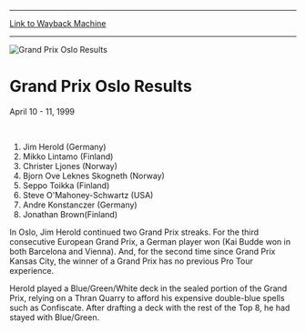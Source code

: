
---
[Link to Wayback Machine](https://web.archive.org/web/20160903074423/http://magic.wizards.com/en/events/coverage/gposl99)

[_metadata_:description]:- "&#13;  "
[_metadata_:generator]:- "Drupal 7 (http://drupal.org)"
[_metadata_:node]:- "594611"
[_metadata_:source]:- "div-block-system-main"
[_metadata_:title]:- "Grand Prix Oslo Results"
[_metadata_:wayback_capture_timestamp]:- "2016-09-03 07:44:23"
[_metadata_:wayback_raw_url]:- "https://web.archive.org/web/20160903074423id_/http://magic.wizards.com/en/events/coverage/gposl99"
[_metadata_:wayback_url]:- "http://magic.wizards.com/en/events/coverage/gposl99"
---







![Grand Prix Oslo Results](https://media.magic.wizards.com/images/banner/large_1_4.jpg)





Grand Prix Oslo Results
=======================




April 10 - 11, 1999












 


1. Jim Herold (Germany)
2. Mikko Lintamo (Finland)
3. Christer Ljones (Norway)
4. Bjorn Ove Leknes Skogneth (Norway)
5. Seppo Toikka (Finland)
6. Steve O'Mahoney-Schwartz (USA)
7. Andre Konstanczer (Germany)
8. Jonathan Brown(Finland)

In Oslo, Jim Herold continued two Grand Prix streaks. For the third consecutive European Grand Prix, a German player won (Kai Budde won in both Barcelona and Vienna). And, for the second time since Grand Prix Kansas City, the winner of a Grand Prix has no previous Pro Tour experience.


Herold played a Blue/Green/White deck in the sealed portion of the Grand Prix, relying on a Thran Quarry to afford his expensive double-blue spells such as Confiscate. After drafting a deck with the rest of the Top 8, he had stayed with Blue/Green.



 

